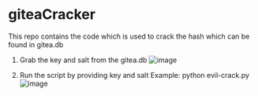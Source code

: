 # giteaCracker
This repo contains the code which is used to crack the hash which can be found in gitea.db


1. Grab the key and salt from the gitea.db
 ![image](https://github.com/user-attachments/assets/06750dad-28e1-4341-9e1a-bb79a0530ab2)
 
2. Run the script by providing key and salt
  Example: python evil-crack.py <salt> <key>
![image](https://github.com/user-attachments/assets/bfc84935-5dac-4e5c-b0b4-1f922f6af4de)
